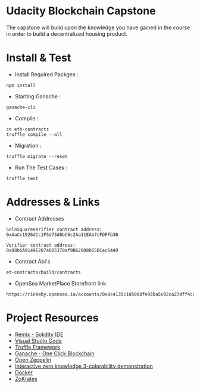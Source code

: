 # Udacity Blockchain Capstone

The capstone will build upon the knowledge you have gained in the course in order to build a decentralized housing product. 

# Install & Test
- Install Required Packges :
```
npm install
```
- Starting Ganache :
```
ganache-cli
```
- Compile  :
```
cd eth-contracts
truffle compile --all
```
- Migration :
```
truffle migrate --reset
```
- Run The Test Cases :
```
truffle test
```

# Addresses & Links

- Contract Addresses
```
SolnSquareVerifier contract address:    0xAaCc1926dCc1F5d73d0bC6c2Aa11EAb7cFDFFb3B
```
```
Verifier contract address:    0xD8b6A9149E2874005378af9B62008D65DCec6440
```
- Contract Abi's
```
et-contracts/build/contracts
```
- OpenSea MarketPlace Storefront link
```
https://rinkeby.opensea.io/accounts/0x8c4135c105008fe93ba5c92ca27dff4ca0d84f67
```
# Project Resources

* [Remix - Solidity IDE](https://remix.ethereum.org/)
* [Visual Studio Code](https://code.visualstudio.com/)
* [Truffle Framework](https://truffleframework.com/)
* [Ganache - One Click Blockchain](https://truffleframework.com/ganache)
* [Open Zeppelin ](https://openzeppelin.org/)
* [Interactive zero knowledge 3-colorability demonstration](http://web.mit.edu/~ezyang/Public/graph/svg.html)
* [Docker](https://docs.docker.com/install/)
* [ZoKrates](https://github.com/Zokrates/ZoKrates)
